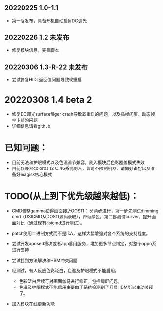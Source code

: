 ## 20220225 1.0-1.1
 * 第一版发布，具备开机自动启用DC调光

## 20220226 1.2 未发布
 * 修复模块信息，完善脚本

## 20220306 1.3-R-22 未发布
 * 尝试修复HIDL返回值问题导致软重启


# 20220308 1.4 beta 2
 * 修复DC调光surfacefilger crash导致软重启的问题，以及插帧闪屏、动态帧率卡顿的问题
 * 详细信息请看github


# 已知问题：
 * 目前无法和护眼模式以及色温调节兼容，刷入模块后色彩覆盖模式失效
 * 目前仅兼容coloros 12 C.46系统刷入，暂时不限制机器，请做好备份以及准备好magisk核心模式

# TODO(从上到下优先级越来越低)：
 * CMD调整gamma使得画面接近OOS11：
   分两步进行，第一步先测试dimming cmd（DSICMD从OOS11源码获取），降低绿色，第二部测试curver，提升画面对比（通过现有dsicmd进行测试）。
	
 * patch使用二进制方式而不是IDA，这样大幅增强对各个系统的支持程度。

 * 尝试开发xposed模块或者app启用服务，增加更多节点判定，对整个oppo系进行支持

 * 尝试找到方法解决和HBM冲突问题

 * 经测试，有人反应色彩泛白，色温及护眼模式不能启用。
	* 色彩泛白后续可对画面伽马进行修正，包括绿屏问题。
	* 色温及护眼模式不能启用主要由于系统检测到了开启HBM所以主动关闭了。
	
 * 加入模块在线更新功能